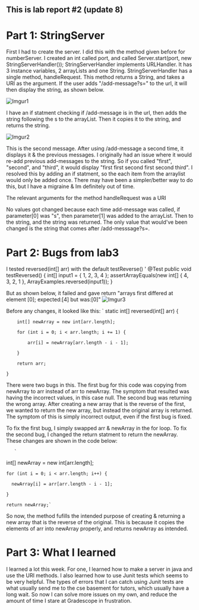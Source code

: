 ## This is lab report #2 (update 8)

# Part 1: StringServer
First I had to create the server. I did this with the method given before for numberServer. I created an int called port, and called Server.start(port, new StringServerHandler()); StringServerHandler implements URLHandler. It has 3 instance variables, 2 arrayLists and one String. StringServerHandler has a single method, handleRequest. This method returns a String, and takes a URI as the argument. If the user adds "/add-message?s=<string>" to the url, it will then display the string, as shown below.
 
![Imgur1](https://imgur.com/ZcMZImS.png)
 
I have an if statment checking if /add-message is in the url, then adds the string following the s to the arrayList. Then it copies it to the string, and returns the string. 

![Imgur2](https://imgur.com/1BpXJcK.png)
 
 This is the second message. After using /add-message a second time, it displays it & the previous messages. I originally had an issue where it would re-add previous add-messages to the string. So if you called "first", "second", and "third", it would display "first first second first second third". I resolved this by adding an if statment, so the each item from the arraylist would only be added once. There may have been a simpler/better way to do this, but I have a migraine & Im definitely out of time.
  
  
The relevant arguments for the method handleRequest was a URI
  
  
No values got changed because each time add-message was called, if parameter[0] was "s", then parameter[1] was added to the arrayList. Then to the string, and the string was returned. The only value that would've been changed is the string that comes after /add-messsage?s=<string>.

  
# Part 2: Bugs from lab3
  
I tested reversed(int[] arr) with the default testReverse()
'
 @Test
  public void testReversed() {
    int[] input1 = { 1, 2, 3, 4 };
    assertArrayEquals(new int[] { 4, 3, 2, 1 }, ArrayExamples.reversed(input1));
  }
 
But as shown below, it failed and gave return "arrays first differed at element [0]; expected:[4] but was:[0]"
![Imgur3](https://imgur.com/NY6AC99.png)
  
Before any changes, it looked like this:
  `
  static int[] reversed(int[] arr) {
  
        int[] newArray = new int[arr.length];
  
        for (int i = 0; i < arr.length; i += 1) {
                                         
            arr[i] = newArray[arr.length - i - 1];
                                         
        }
                                         
        return arr;
                                         
    }
                                       
There were two bugs in this. The first bug for this code was copying from newArray to arr instead of arr to newArray. The symptom that resulted was having the incorrect values, in this case null.  The second bug was returning the wrong array. After creating a new array that is the reverse of the first, we wanted to return the new array, but instead the original array is returned. The symptom of this is simply incorrect output, even if the first bug is fixed.
                                       
To fix the first bug, I simply swapped arr & newArray in the for loop. To fix the second bug, I changed the return statment to return the newArray. These changes are shown in the code below:
                                       
       `                                 
  int[] newArray = new int[arr.length];
                                        
    for (int i = 0; i < arr.length; i++) {
  
      newArray[i] = arr[arr.length - i - 1];
  
    }
  
    return newArray;`
  
  
So now, the method fufills the intended purpose of creating & returning a new array that is the reverse of the original. This is because it copies the elements of arr into newArray properly, and returns newArray as intended.
  
# Part 3: What I learned
I learned a lot this week. For one, I learned how to make a server in java and use the URI methods. I also learned how to use Junit tests which seems to be very helpful. The types of errors that I can catch using Junit tests are what usually send me to the cse basement for tutors, which usually have a long wait. So now I can solve more issues on my own, and reduce the amount of time I stare at Gradescope in frustration.

